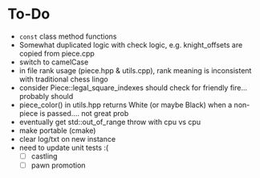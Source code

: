 # To-Do

- `const` class method functions
- Somewhat duplicated logic with check logic, e.g. knight_offsets are copied from piece.cpp
- switch to camelCase
- in file rank usage (piece.hpp & utils.cpp), rank meaning is inconsistent with traditional chess lingo
- consider Piece::legal_square_indexes should check for friendly fire... probably should
- piece_color() in utils.hpp returns White (or maybe Black) when a non-piece is passed.... not great prob
- eventually get std::out_of_range throw with cpu vs cpu
- make portable (cmake)
- clear log/txt on new instance
- need to update unit tests :(
  - [ ] castling
  - [ ] pawn promotion
